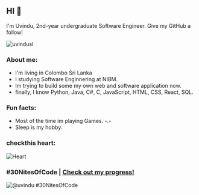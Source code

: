 ## HI 👋

I'm Uvindu, 2nd-year undergraduate Software Engineer.
Give my GitHub a follow!

<p align="left"> <img src="https://komarev.com/ghpvc/?username=uvindusl&label=Stalkers&color=2ec27e&style=for-the-badge" alt="uvindusl" /> </p>

### About me:

- I'm living in Colombo Sri Lanka
- I studying Software Enginnering at NIBM.
- Im trying to build some my own web and software application now. 
- finally, I know Python, Java, C#, C, JavaScript, HTML, CSS, React, SQL.

### Fun facts:
- Most of the time im playing Games. -.-
- Sleep is my hobby.

### checkthis heart:

![Heart](https://github.com/user-attachments/assets/2586e363-b64f-479b-a5a4-3304899f5b51)


### #30NitesOfCode | [Check out my progress!](https://www.codedex.io/@uvindu/30-nites-of-code)

![@uvindu #30NitesOfCode](https://www.codedex.io/api/petStatus?user=uvindu)


